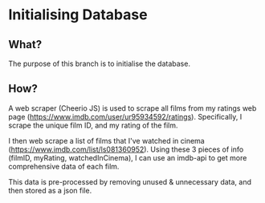 # Initialising Database

## What?
The purpose of this branch is to initialise the database.

## How?
A web scraper (Cheerio JS) is used to scrape all films from my ratings web page (https://www.imdb.com/user/ur95934592/ratings).
Specifically, I scrape the unique film ID, and my rating of the film.

I then web scrape a list of films that I've watched in cinema (https://www.imdb.com/list/ls081360952).
Using these 3 pieces of info (filmID, myRating, watchedInCinema), I can use an imdb-api to get more comprehensive data of each
film.

This data is pre-processed by removing unused & unnecessary data, and then stored as a json file.
